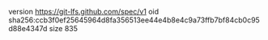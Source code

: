 version https://git-lfs.github.com/spec/v1
oid sha256:ccb3f0ef25645964d8fa356513ee44e4b8e4c9a73ffb7bf84cb0c95d88e4347d
size 835
